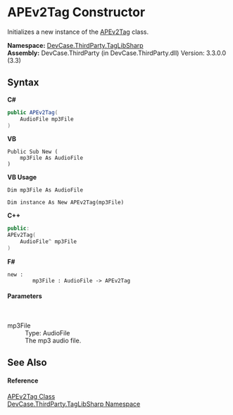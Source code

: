 # APEv2Tag Constructor 
 

Initializes a new instance of the <a href="T_DevCase_ThirdParty_TagLibSharp_APEv2Tag">APEv2Tag</a> class.

**Namespace:**&nbsp;<a href="N_DevCase_ThirdParty_TagLibSharp">DevCase.ThirdParty.TagLibSharp</a><br />**Assembly:**&nbsp;DevCase.ThirdParty (in DevCase.ThirdParty.dll) Version: 3.3.0.0 (3.3)

## Syntax

**C#**<br />
``` C#
public APEv2Tag(
	AudioFile mp3File
)
```

**VB**<br />
``` VB
Public Sub New ( 
	mp3File As AudioFile
)
```

**VB Usage**<br />
``` VB Usage
Dim mp3File As AudioFile

Dim instance As New APEv2Tag(mp3File)
```

**C++**<br />
``` C++
public:
APEv2Tag(
	AudioFile^ mp3File
)
```

**F#**<br />
``` F#
new : 
        mp3File : AudioFile -> APEv2Tag
```


#### Parameters
&nbsp;<dl><dt>mp3File</dt><dd>Type: AudioFile<br />The mp3 audio file.</dd></dl>

## See Also


#### Reference
<a href="T_DevCase_ThirdParty_TagLibSharp_APEv2Tag">APEv2Tag Class</a><br /><a href="N_DevCase_ThirdParty_TagLibSharp">DevCase.ThirdParty.TagLibSharp Namespace</a><br />